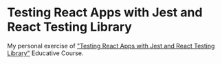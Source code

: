 # Testing React Apps with Jest and React Testing Library

My personal exercise of ["Testing React Apps with Jest and React Testing Library"](https://www.educative.io/courses/testing-react-apps-jest-react-testing-library) Educative Course.
